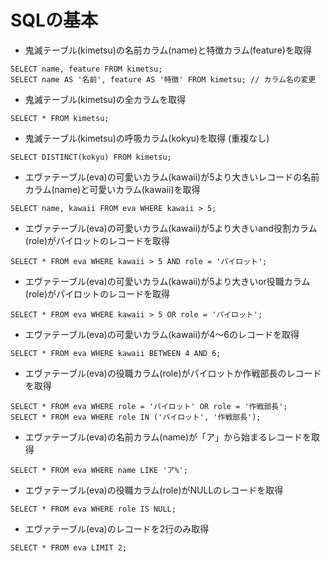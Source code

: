 # SQLの基本

- 鬼滅テーブル(kimetsu)の名前カラム(name)と特徴カラム(feature)を取得

```
SELECT name, feature FROM kimetsu;
SELECT name AS '名前', feature AS '特徴' FROM kimetsu; // カラム名の変更
```

- 鬼滅テーブル(kimetsu)の全カラムを取得

```
SELECT * FROM kimetsu;
```

- 鬼滅テーブル(kimetsu)の呼吸カラム(kokyu)を取得 (重複なし)

```
SELECT DISTINCT(kokyu) FROM kimetsu;
```

- エヴァテーブル(eva)の可愛いカラム(kawaii)が5より大きいレコードの名前カラム(name)と可愛いカラム(kawaii)を取得

```
SELECT name, kawaii FROM eva WHERE kawaii > 5;
```

- エヴァテーブル(eva)の可愛いカラム(kawaii)が5より大きいand役割カラム(role)がパイロットのレコードを取得

```
SELECT * FROM eva WHERE kawaii > 5 AND role = 'パイロット';
```

- エヴァテーブル(eva)の可愛いカラム(kawaii)が5より大きいor役職カラム(role)がパイロットのレコードを取得

```
SELECT * FROM eva WHERE kawaii > 5 OR role = 'パイロット';
```

- エヴァテーブル(eva)の可愛いカラム(kawaii)が4〜6のレコードを取得

```
SELECT * FROM eva WHERE kawaii BETWEEN 4 AND 6;
```

- エヴァテーブル(eva)の役職カラム(role)がパイロットか作戦部長のレコードを取得

```
SELECT * FROM eva WHERE role = 'パイロット' OR role = '作戦部長';
SELECT * FROM eva WHERE role IN ('パイロット', '作戦部長');
```

- エヴァテーブル(eva)の名前カラム(name)が「ア」から始まるレコードを取得

```
SELECT * FROM eva WHERE name LIKE 'ア%';
```

- エヴァテーブル(eva)の役職カラム(role)がNULLのレコードを取得

```
SELECT * FROM eva WHERE role IS NULL;
```

- エヴァテーブル(eva)のレコードを2行のみ取得

```
SELECT * FROM eva LIMIT 2;
```
